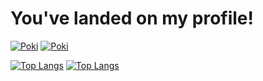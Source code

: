 # You've landed on my profile!
[![Poki](https://github-readme-stats.vercel.app/api?username=Poki-Pancake&show_icons=true&theme=transparent&hide_border=true&text_color=c9d1d9&icon_color=c9d1d9&title_color=c9d1d9&custom_title=Pocky-Pancake)](https://github.com/anuraghazra/github-readme-stats#gh-dark-mode-only)
[![Poki](https://github-readme-stats.vercel.app/api?username=Poki-Pancake&show_icons=true&theme=transparent&hide_border=true&text_color=24292f&icon_color=24292f&title_color=24292f&custom_title=Pocky-Pancake)](https://github.com/anuraghazra/github-readme-stats#gh-light-mode-only)

[![Top Langs](https://github-readme-stats.vercel.app/api/top-langs/?username=Poki-Pancake&langs_count=10&show_icons=true&theme=transparent&hide_border=true&text_color=c9d1d9&icon_color=c9d1d9&title_color=c9d1d9&layout=compact)](https://github.com/anuraghazra/github-readme-stats#gh-dark-mode-only)
[![Top Langs](https://github-readme-stats.vercel.app/api/top-langs/?username=Poki-Pancake&langs_count=10&show_icons=true&theme=transparent&hide_border=true&text_color=24292f&icon_color=24292f&title_color=24292f&layout=compact)](https://github.com/anuraghazra/github-readme-stats#gh-light-mode-only)
